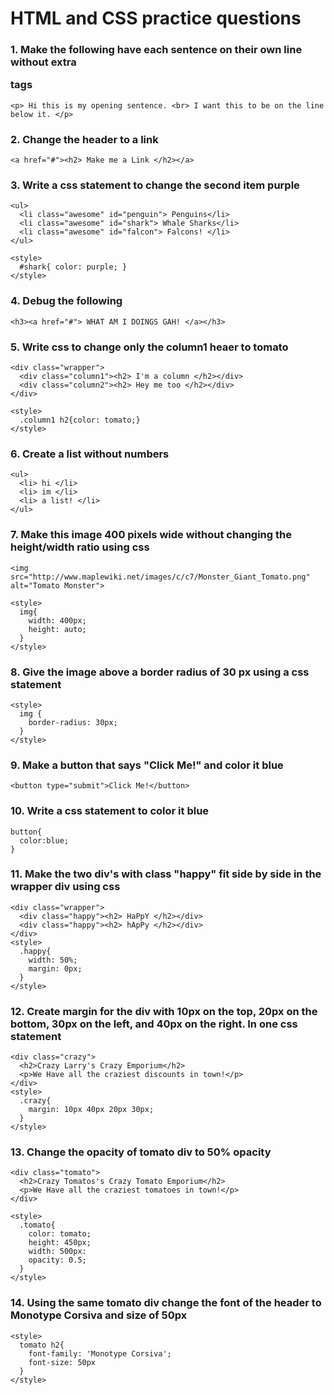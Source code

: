 HTML and CSS practice questions
============

### 1. Make the following have each sentence on their own line without extra <p> tags
```
<p> Hi this is my opening sentence. <br> I want this to be on the line below it. </p>
```

### 2. Change the header to a link
```
<a href="#"><h2> Make me a Link </h2></a>
```

### 3. Write a css statement to change the second item purple
```
<ul>
  <li class="awesome" id="penguin"> Penguins</li>
  <li class="awesome" id="shark"> Whale Sharks</li>
  <li class="awesome" id="falcon"> Falcons! </li>
</ul>

<style>
  #shark{ color: purple; }
</style>
```

### 4. Debug the following
```
<h3><a href="#"> WHAT AM I DOINGS GAH! </a></h3>
```

### 5. Write css to change only the column1 heaer to tomato
```
<div class="wrapper">
  <div class="column1"><h2> I'm a column </h2></div>
  <div class="column2"><h2> Hey me too </h2></div>
</div>

<style>
  .column1 h2{color: tomato;}
</style>
```

### 6. Create a list without numbers
```
<ul>
  <li> hi </li>
  <li> im </li>
  <li> a list! </li>
</ul>
```

### 7. Make this image 400 pixels wide without changing the height/width ratio using css
```
<img src="http://www.maplewiki.net/images/c/c7/Monster_Giant_Tomato.png" alt="Tomato Monster">

<style>
  img{
    width: 400px;
    height: auto;
  }
</style>

```

### 8. Give the image above a border radius of 30 px using a css statement
```
<style>
  img {
    border-radius: 30px;
  }
</style>

```

### 9. Make a button that says "Click Me!" and color it blue
```
<button type="submit">Click Me!</button>
```

### 10. Write a css statement to color it blue
```
button{
  color:blue;
}
```

### 11. Make the two div's with class "happy" fit side by side in the wrapper div using css
```
<div class="wrapper">
  <div class="happy"><h2> HaPpY </h2></div>
  <div class="happy"><h2> hApPy </h2></div>
</div>
<style>
  .happy{
    width: 50%;
    margin: 0px;
  }
</style>
```

### 12. Create margin for the div  with 10px on the top, 20px on the bottom, 30px on the left, and 40px on the right. In one css statement
```
<div class="crazy">
  <h2>Crazy Larry's Crazy Emporium</h2>
  <p>We Have all the craziest discounts in town!</p>
</div>
<style>
  .crazy{
    margin: 10px 40px 20px 30px;
  }
</style>
```

### 13. Change the opacity of tomato div to 50% opacity
```
<div class="tomato">
  <h2>Crazy Tomatos's Crazy Tomato Emporium</h2>
  <p>We Have all the craziest tomatoes in town!</p>
</div>

<style>
  .tomato{
    color: tomato;
    height: 450px;
    width: 500px:
    opacity: 0.5;
  }
</style>
```

### 14. Using the same tomato div change the font of the header to Monotype Corsiva and size of 50px
```
<style>
  tomato h2{
    font-family: 'Monotype Corsiva';
    font-size: 50px
  }
</style>
```
